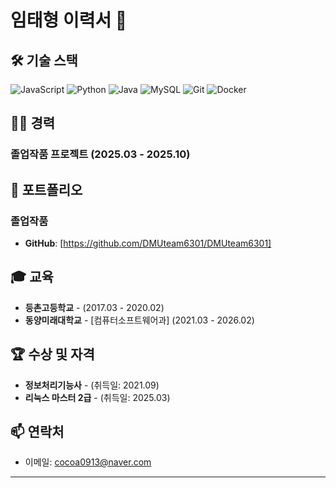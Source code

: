 # 임태형 이력서 👋

## 🛠️ 기술 스택
![JavaScript](https://img.shields.io/badge/-JavaScript-F7DF1E?style=flat-square&logo=javascript&logoColor=black)
![Python](https://img.shields.io/badge/-Python-3776AB?style=flat-square&logo=python&logoColor=white)
![Java](https://img.shields.io/badge/-Java-007396?style=flat-square&logo=java&logoColor=white)
![MySQL](https://img.shields.io/badge/-MySQL-4479A1?style=flat-square&logo=mysql&logoColor=white)
![Git](https://img.shields.io/badge/-Git-F05032?style=flat-square&logo=git&logoColor=white)
![Docker](https://img.shields.io/badge/-Docker-2496ED?style=flat-square&logo=docker&logoColor=white)

## 🧑‍💻 경력
### 졸업작품 프로젝트 (2025.03 - 2025.10)


## 🚀 포트폴리오
### 졸업작품
- **GitHub**: [https://github.com/DMUteam6301/DMUteam6301]


## 🎓 교육
- **등촌고등학교** - (2017.03 - 2020.02)
- **동양미래대학교** - [컴퓨터소프트웨어과] (2021.03 - 2026.02)

## 🏆 수상 및 자격
- **정보처리기능사** -  (취득일: 2021.09)
- **리눅스 마스터 2급** - (취득일: 2025.03)


## 📫 연락처
- 이메일: cocoa0913@naver.com


---

